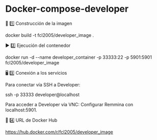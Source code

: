 # Docker-compose-developer

🚀 1️⃣ Construcción de la imagen

docker build -t fcl2005/developer_image .

▶️ 2️⃣ Ejecución del contenedor

docker run -d --name developer_container -p 33333:22 -p 5901:5901 fcl2005/developer_image

🖥 3️⃣ Conexión a los servicios

Para conectar vía SSH a Developer:

ssh -p 33333 developer@localhost

Para acceder a Developer vía VNC: Configurar Remmina con localhost:5901.

📌 4️⃣ URL de Docker Hub

https://hub.docker.com/r/fcl2005/developer_image
